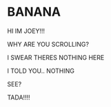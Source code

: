 # BANANA
HI IM JOEY!!!



































WHY ARE YOU SCROLLING?

















I SWEAR THERES NOTHING HERE




































I TOLD YOU.. NOTHING




































SEE?


























TADA!!!!
